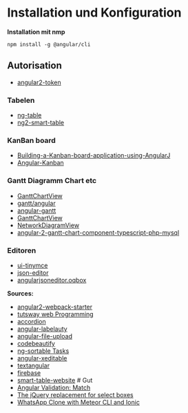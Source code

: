 # Installation und Konfiguration

**Installation mit nmp**

`npm install -g @angular/cli`


## Autorisation

* [angular2-token](https://github.com/neroniaky/angular2-token)

### Tabelen

* [ng-table](http://ng-table.com/#/loading/demo-external-array)
* [ng2-smart-table](https://akveo.github.io/ng2-smart-table/)

### KanBan board

* [Building-a-Kanban-board-application-using-AngularJ](https://www.codeproject.com/Articles/810892/Building-a-Kanban-board-application-using-AngularJ)
* [Angular-Kanban](https://github.com/DlhSoftTeam/Angular-Kanban)

### Gantt Diagramm Chart etc

* [GanttChartView](http://dlhsoft.com/GanttChartHyperLibrary/GanttChartView.html)
* [gantt/angular](http://demos.telerik.com/kendo-ui/gantt/angular)
* [angular-gantt](https://www.angular-gantt.com/demo/)
* [GanttChartView](http://dlhsoft.com/GanttChartHyperLibrary/GanttChartView.html)
* [NetworkDiagramView](http://dlhsoft.com/GanttChartHyperLibrary/NetworkDiagramView.html)
* [angular-2-gantt-chart-component-typescript-php-mysql](https://code.daypilot.org/11244/angular-2-gantt-chart-component-typescript-php-mysql)

### Editoren
* [ui-tinymce](https://github.com/angular-ui/ui-tinymce)
* [json-editor](http://jeremydorn.com/json-editor/)
* [angularjsoneditor.oqbox](http://angularjsoneditor.oqbox.com/#)

**Sources:**
* [angular2-webpack-starter](https://github.com/AngularClass/angular2-webpack-starter)
* [tutsway web Programming](http://www.tutsway.com/snippets.php)
* [accordion](https://ng-semantic.herokuapp.com/#/elements/accordion)
* [angular-labelauty](https://tablelist.github.io/angular-labelauty/#example)
* [angular-file-upload](http://angular-file-upload.appspot.com/)
* [codebeautify](http://codebeautify.org/)
* [ng-sortable Tasks](http://a5hik.github.io/ng-sortable/#/sprint)
* [angular-xeditable](http://vitalets.github.io/angular-xeditable/#editable-row)
* [textangular](http://textangular.com/)
* [firebase](https://www.firebase.com/docs/web/libraries/angular/)
* [smart-table-website](http://lorenzofox3.github.io/smart-table-website/#section-intro) # Gut
* [Angular Validation: Match](https://github.com/TheSharpieOne/angular-validation-match)
* [The jQuery replacement for select boxes ](https://select2.github.io/examples.html)
* [WhatsApp Clone with Meteor CLI and Ionic](https://angular-meteor.com/tutorials/whatsapp/meteor/bootstrapping)